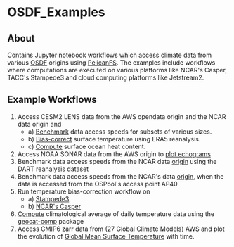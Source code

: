 # OSDF_Examples

## About
Contains Jupyter notebook workflows which access climate data from various [OSDF](https://osg-htc.org/services/osdf.html) origins using [PelicanFS](https://github.com/PelicanPlatform/pelicanfs). The examples include workflows where computations are executed on various platforms like NCAR's Casper, TACC's Stampede3 and cloud computing platforms like Jetstream2. 


## Example Workflows
1) Access CESM2 LENS data from the AWS opendata origin and the NCAR data origin and
   - a) [Benchmark](notebooks/ndc_workflows/aws_benchmark.ipynb) data access speeds for subsets of various sizes.
   - b) [Bias-correct](notebooks/cesm_bias.ipynb) surface temperature using ERA5 reanalysis. 
   - c) [Compute](notebooks/cesm_oceanheat.ipynb) surface ocean heat content. 
2) Access NOAA SONAR data from the AWS origin to [plot echograms](notebooks/ndc_workflows/sonar_ai.ipynb)
3) Benchmark data access speeds from the NCAR data [origin](notebooks/ndc_workflows/ncar_benchmark.ipynb) using the DART reanalysis dataset
4) Benchmark data access speeds from the NCAR's data [origin](notebooks/ndc_workflows/ncar_benchmark_ap40.ipynb), when the data is accessed from the OSPool's access point AP40
5) Run temperature bias-correction workflow on
   - a) [Stampede3](notebooks/cesm_osdf_stampede3.ipynb)
   - b) [NCAR's Casper](notebooks/cesm_posix_bias.ipynb)
6) [Compute](notebooks/geocat_climatology.ipynb) climatological average of daily temperature data using the [geocat-comp](https://geocat-comp.readthedocs.io/en/stable/examples/climatology_average.html) package
7) Access CMIP6 zarr data from (27 Global Climate Models) AWS and plot the evolution of [Global Mean Surface Temperature](notebooks/cmip6_aws_zarr.ipynb) with time.
 


